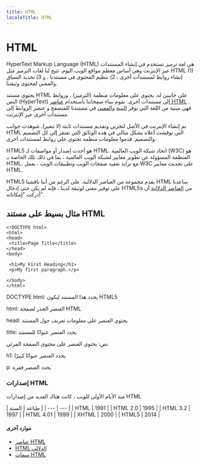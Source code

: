 ```yaml
---
title: HTML
localeTitle: HTML
---
```

# HTML

HyperText Markup Language (HTML) هي لغة ترميز تستخدم في إنشاء المستندات عبر الإنترنت وهي أساس معظم مواقع الويب اليوم. تتيح لنا لغات الترميز مثل HTML (1) إنشاء روابط لمستندات أخرى ، 2) تنظيم المحتوى في مستندنا ، و 3) تحديد السياق والمعنى لمحتوى وثيقتنا.

يحتوي مستند HTML على جانبين له. يحتوي على معلومات منظمة (الترميز) ، وروابط النص (HyperText) إلى مستندات أخرى. نقوم ببناء صفحاتنا باستخدام [عناصر HTML](#) . فهي مبنية من اللغة التي توفر [البنية](#) [والمعنى](#) في مستندنا للمتصفح و عنصر الروابط إلى مستندات أخرى عبر الإنترنت.

تم إنشاء الإنترنت في الأصل لتخزين وتقديم مستندات ثابتة (لا تتغير). شوهدت جوانب HTML التي نوقشت أعلاه بشكل مثالي في هذه الوثائق التي تفتقر إلى كل التصميم والتصميم. قدموا معلومات منظمة تحتوي على روابط لمستندات أخرى.

HTML5 هو أحدث إصدار أو مواصفات لـ HTML. اتحاد شبكة الويب العالمية (W3C) هو المنظمة المسؤولة عن تطوير معايير لشبكة الويب العالمية ، بما في ذلك تلك الخاصة بـ HTML. مع تزايد تعقيد صفحات الويب وتطبيقات الويب ، يعمل W3C على تحديث معايير HTML.

HTML5 يقدم مجموعة من العناصر الدلالية. على الرغم من أننا ناقشنا HTML ساعدنا على توفير معنى لوثيقة لدينا ، فإنه لم يكن حتى إدخال HTML5s من [العناصر الدلالية](#) أن أدركت "إمكاناته".

## مثال بسيط على مستند HTML

 ```
<!DOCTYPE html> 
 <html> 
 <head> 
  <title>Page Title</title> 
 </head> 
 <body> 
 
  <h1>My First Heading</h1> 
  <p>My first paragraph.</p> 
 
 </body> 
 </html> 
```

DOCTYPE html: يحدد هذا المستند ليكون HTML5

html: العنصر الجذر لصفحة HTML

head: يحتوي العنصر على معلومات تعريف حول المستند

title: يحدد العنصر عنوانًا للمستند

نص: يحتوي العنصر على محتوى الصفحة المرئي

h1: يحدد العنصر عنوانًا كبيرًا

p: يحدد العنصر فقرة

### إصدارات HTML

منذ الأيام الأولى للويب ، كانت هناك العديد من إصدارات HTML

| طباعة | السنة | | --- | --- | | HTML | 1991 | | HTML 2.0 | 1995 | | HTML 3.2 | 1997 | | HTML 4.01 | 1999 | | XHTML | 2000 | | HTML5 | 2014 |

#### موارد آخرى

*   [عناصر HTML](https://guide.freecodecamp.org/html/elements)
*   [HTML الدلالي](https://guide.freecodecamp.org/html/html5-semantic-elements)
*   [سمات HTML](https://guide.freecodecamp.org/html/attributes)
